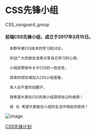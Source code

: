 # CSS先锋小组
CSS_vanguard_group
                 
####  前端CSS先锋小组，成立于2017年3月15日。

      本群专做CSS技术的学习和讨论，

      欢迎广大的朋友进来分享自己学习的心得，

      小组定期发布关于CSS的一些任务，

      具体的规则请加入CSS小组查看，

      本人也不喜欢绕圈子，

      我希望大家在CSS先锋小组获得自己的成绩！

      我 也 希望大家能在小组的生活中相处的愉快！
      
![image](http://mmbiz.qpic.cn/mmbiz_png/XDRSSguXlR4I0vO2ATzoNItYib7cibuaeicfc6iapXicSMWpDzjX6DyoDxUvicEzy5ktembrJajRYuRC42YuSbOIpOFw/640?wx_fmt=png&tp=webp&wxfrom=5&wx_lazy=1)

[CSS先锋计划](https://mp.weixin.qq.com/s?__biz=MzI4ODA1MTMwOQ==&mid=2247483688&idx=1&sn=2af4588d4cffc50f4c7f4a0f2f7713d3&chksm=ebc5182adcb2913cb3e849fbafadd2f4944682b46d0fc3b555cfd812ece6f01efe9f54b241ae#rd)

